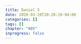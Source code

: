 ```yaml
---
title: Daniel 5
date: 2020-03-28T20:28:19-04:00
categories: []
tags: []
chapter: "005"
inprogress: false
---
```



